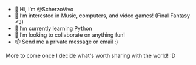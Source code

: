 - 👋 Hi, I’m @ScherzoVivo
- 👀 I’m interested in Music, computers, and video games! (Final Fantasy <3)
- 🌱 I’m currently learning Python
- 💞️ I’m looking to collaborate on anything fun!
- 📫 Send me a private message or email :)

More to come once I decide what's worth sharing with the world! :D
